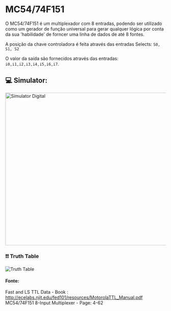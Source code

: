 # MC54/74F151

O MC54/74F151 é um multiplexador com 8 entradas, podendo ser utilizado como um gerador de função universal para gerar qualquer lógica por conta da sua 'habilidade' de forncer uma linha de dados de até 8 fontes.

A posição da chave controladora é feita através das entradas Selects: `S0, S1, S2`

O valor da saída são fornecidos através das entradas: `i0,i1,i2,i3,i4,i5,i6,i7`.


## 💻 Simulator:

<img src="https://i.imgur.com/BalkJay.png" alt="Simulator Digital" width="640px" height="480px">

### :exclamation::exclamation: Truth Table

<img src="https://i.imgur.com/B3uJqMM.png" alt="Truth Table">


#### Fonte:

Fast and LS TTL Data - Book : http://ecelabs.njit.edu/fed101/resources/MotorolaTTL_Manual.pdf
MC54/74F151 8-Input Multiplexer - Page: 4-62
